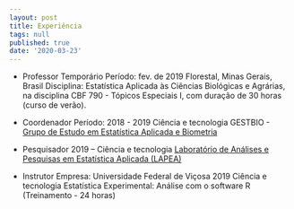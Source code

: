 ```yaml
---
layout: post
title: Experiência
tags: null
published: true
date: '2020-03-23'
---
```


- Professor Temporário
Período: fev. de 2019
Florestal, Minas Gerais, Brasil
Disciplina: Estatística Aplicada às Ciências Biológicas e Agrárias, na disciplina CBF 790 - Tópicos Especiais I, com duração de 30 horas (curso de verão).

- Coordenador
Período: 2018 - 2019
Ciência e tecnologia
GESTBIO - [Grupo de Estudo em Estatística Aplicada e Biometria](https://www.gestbio.ufv.br/)


- Pesquisador
2019 – 
Ciência e tecnologia
[Laboratório de Análises e Pesquisas em Estatística Aplicada (LAPEA)](http://www.lapa.ufv.br/?page_id=58)


- Instrutor
Empresa: Universidade Federal de Viçosa
2019
Ciência e tecnologia
Estatística Experimental: Análise com o software R (Treinamento - 24 horas)
